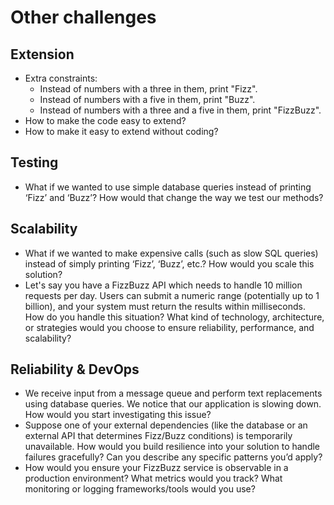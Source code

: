 # Other challenges

## Extension
- Extra constraints:
    - Instead of numbers with a three in them, print "Fizz".
    - Instead of numbers with a five in them, print "Buzz".
    - Instead of numbers with a three and a five in them, print "FizzBuzz".
- How to make the code easy to extend? 
- How to make it easy to extend without coding?

## Testing
- What if we wanted to use simple database queries instead of printing ‘Fizz’ and ‘Buzz’? How would that change the way we test our methods?

## Scalability
- What if we wanted to make expensive calls (such as slow SQL queries) instead of simply printing ‘Fizz’, ‘Buzz’, etc.? How would you scale this solution?
- Let's say you have a FizzBuzz API which needs to handle 10 million requests per day. Users can submit a numeric range (potentially up to 1 billion), and your system must return the results within milliseconds. How do you handle this situation? What kind of technology, architecture, or strategies would you choose to ensure reliability, performance, and scalability?

## Reliability & DevOps
- We receive input from a message queue and perform text replacements using database queries. We notice that our application is slowing down. How would you start investigating this issue?
- Suppose one of your external dependencies (like the database or an external API that determines Fizz/Buzz conditions) is temporarily unavailable. How would you build resilience into your solution to handle failures gracefully? Can you describe any specific patterns you’d apply?
- How would you ensure your FizzBuzz service is observable in a production environment? What metrics would you track? What monitoring or logging frameworks/tools would you use?
